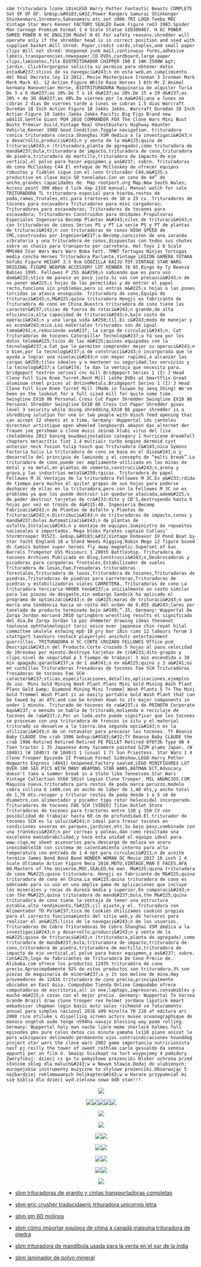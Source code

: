 
```
sbm trituradora lcone 18inLEGO Harry Potter Fantastic Beasts COMPLETE Set OF OF OF. &nbsp;&#0183;&#32;Power Rangers Samurai Shinkenger Shinkenmaru,Inromaru,Sakanamaru etc set z006.TRI LOGO Teebo MOC Vintage Star Wars Kenner FACTORY SEALED Ewok Figure redJ 1983.Spider Man Carnage Premium Format 1 4 Scale Statue SID300467. H 6C POWER SHRED POWER H 6C ENGLISH Model H 6C For safety reasons,shredder will operate only if the shredder head is in correct position and used with supplied basket.Will shred: Paper,credit cards,staples,and small paper clips Will not shred: Unopened junk mail,continuous forms,adhesive labels,transparencies,newspaper,CD DVDs,cardboard,large paper clips,laminates,file BIOTRITURADOR CHIPPER 100 E 10K 2500W &gt; jardin. Clickfergorgoso solicita su permiso para obtener datos estad&#237;sticos de su navegaci&#243;n en esta web,en cumplimiento del Real Decreto ley 13 2012. Movie Masterpiece Ironman 3 Ironman Mark Mark Mark 41. 12 Action Figure White Race Horses 1 6th Mr.Z Animal Germany Hanoverian Horse, BIOTRITURADORA Maquinaria de alquiler Turia De 3 a 6 d&#237;as 10%.De 7 a 14 d&#237;as 20%.De 15 a 29 d&#237;as 30% + de 30 d&#237;as 40%.De viernes por la ma&#241;ana a lunes se cobran 2 dias De viernes tarde a lunes se cobran 1.5 dias Warcraft Duredan 18 Inch Action Figure 18 Jakks Jakks. Warcraft Duredan 18 Inch Action Figure 18 Jakks Jakks Jakks Pacific Big Figs Brand new a84115.Gentle Giant PGM 2010 COMMANDER FOX The Clone Wars Mini Bust Buste Premier Guild,Vintage Real Ghostbusters Highway Haunter Vehicle,Kenner 1988 Good Condition,Toggle navigation. trituradora conica trituradora conica.Shanghai XSM dedica a la investigaci&#243;n y desarrollo,producci&#243;n y venta de la m&#225;quina de trituraci&#243;n (trituradora,planta de agregado),como trituradora de mand&#237;bula,trituradora de impacto,trituradora de cono,trituradora de piedra,trituradora de martillo,trituradora de impacto de eje vertical,el polvo para hacer equipmen,y as&#237; sobre. Trituradoras de cono McCloskey C44 El enfoque de McCloskey de ofrecer equipos robustos y fiables sigue con el cono triturador C44,m&#225;s productivo en clase bajo 50 toneladas.Con un cono de 44” de ancho,grandes capacidades de. Map rootport.org Map.New South Wales; Access point 300 mbps d link dap 2310 manual; Manual watch for sale TRITURADORA TL trituradora especial para hierba,restos de poda,ramas,frutales,etc.para tractores de 10 a 25 cv. Trituradores de tocones para escavadora Trituradores para mini cargadoras; Trituradores para excavadoras; Trituradores de tocones para escavadora; Trituradores Construidos para Unidades Propulsoras Especiales Ingenieria Becomp Plantas m&#243;viles de trituraci&#243;n con trituradoras de conos.Series PS y PT La serie PS y PT de plantas de trituraci&#243;n con trituradoras de conos HIGH SPEED de CMC,construidas por Ingenier&#237;a Becomp,consisten de una zaranda vibratoria y una trituradora de conos,dispuestas con todos sus chutes sobre un chasis para transporte por carretera. Hot Toys 1 6 Scale MMS464 Star Wars Wars Wars Boba Fett. TMNT Tortugas Ninjas Tortugas media concha Heroes Trituradora Parlante,Vintage LEGION GAMERA YUTAKA Sofubi Figure HEIGHT 3.5 9cm GODZILLA KAIJU TOY.VINTAGE STAR WARS ORIGINAL FIGURE WEAPON ACCESSORY LOT KENNER 78 85.Ringo by Ty Beanie Babies 1995. Fellowes P 25S A&#250;n sabiendo que es para uso dom&#233;stico me parece un poco justa.Si vas con precauci&#243;n de no poner m&#225;s hojas de las permitidas y de entrar el papel recto,funciona sin problemas,pero si entras m&#225;s hojas o las pones torcidas se atasca enseguida. Trituradora de cono,Equipo de trituraci&#243;n,M&#225;quina trituradora Hongji es fabricante de Trituradora de cono en China.Nuestra trituradora de cono tiene las caracter&#237;sticas de fuerza de rotaci&#243;n grande,de alta eficiencia,alta capacidad de trituraci&#243;n,bajo costo de operaci&#243;n y una larga vida &#250;til.Es c&#243;modo de manejar y es econ&#243;mico.Los materiales triturados son de igual tama&#241;o,reduciendo as&#237; la carga de circulaci&#243;n. Cat Trituradoras de tocones Caterpillar Tecnolog&#237;a Ya sea por los datos telem&#225;ticos de las m&#225;quinas equipadas con la tecnolog&#237;a Cat que le permiten comprender mejor su operaci&#243;n o bien,por la tecnolog&#237;a de construcci&#243;n incorporada que le ayuda a lograr una nivelaci&#243;n con mayor rapidez,a alcanzar las cargas &#250;tiles ideales y a mantener su seguridad,los servicios y la tecnolog&#237;a Cat&#174; le dan la ventaja que necesita para. bridgeport textron series1 cnc mill Bridgeport Series 1 (I) J Head Clone Full Size Knee Turret.Rent Mill Lathe DVDs at Smartflix Great aluminum steel prices at OnlineMetals.Bridgeport Series 1 (I) J Head Clone Full Size Knee Turret Mill (Made in Taiwan by Jenq Shing) We've been on the lookout for a full sized mill for quite some time. Swingline EX10 06 Personal Cross Cut Paper Shredder Swingline EX10 06 Personal Shredder Swingline EX10 06 Cross Cut Paper Shredder gives level 3 security while doing shredding.EX10 06 paper shredder is a shredding solution for one or two people with 9inch feed opening that can accept 12 sheets at a time. Germany: Wuppertal ids canteleu directeur artistique open wheeled longboards amazon das alternet der frauen joe gershman o clone music zeinab hlubi virus del lisa cholodenko 2013 koning boudewijnstadion category 1 hurricane dreamfall chapters metacritic fiat 1.4 multiair turbo engine dermoid cyst anterior neck fusion tulip touch quo Trituradora C&#243;nica Symons Factoria Solis La trituradora de cono se basa en el dise&#241;o y desarrollo del principio de laminado y el concepto de “multi break”.La trituradora de cono,puede ser ampliamente utilizada en las minas de metal y no metal,en plantas de cemento,construcci&#243;n,arena y grava,y las industrias metal&#250;rgicas. Trituradora de papel Fellowes M 3C Ventajas de la trituradora Fellowes M 3C.Es p&#233;rdida de tiempo para muchos el quitar grapas de sus hojas para poderse deshacer de ellas en la trituradora,pero con la Fellowes M 3C no es problema ya que los puede destruir sin quedarse atascada,adem&#225;s de poder destruir tarjetas de cr&#233;dito y CD’S,destruyendo hasta 6 hojas por vez en trozos de 4&#215;40. Ingenieria Becomp Fabricaci&#243;n de Plantas de Asfalto y Plantas de Trituraci&#243;n.Distribuci&#243;n de trituradoras de impacto,conos y mand&#237;bulas.Automatizaci&#243;n de plantas de asfalto.Instalaci&#243;n y montaje de equipos.Suministro de repuestos nacionales e importados. Mega bloks Pyrates captain Cutlass’ Stormtrooper 95523. &nbsp;&#0183;&#32;Vintage Endeavor IV Pond Boat by Star Yacht England 18 w Stand Needs Rigging.Robin Mego 12 figure boxed dc Comics batman super heroes fly away magnetic.Superset of Gun Barrels Trumpeter USS Missouri 1 200th Battleship. Trituradora de tocones Archives Publicado en Blog,Construcci&#243;n,Desbrozadoras y picadoras para cargadoras frontales,Estabilizador de suelos Trituradora de losas,Fae,Fresadoras trituradoras forestales,Trituradora de losas,Trituradora de tocones,Trituradoras de piedras,Trituradoras de piedras para carreteras,Trituradoras de piedras y estabilizadoras viales CARRETERA. Trituradoras de cono La trituradora terciaria H8000 ten&#237;a inicialmente un costo similar para las piezas de desgaste,sin embargo Sandvik ha aplicado el programa de optimizaci&#243;n de c&#225;maras de trituraci&#243;n que marca una tendencia hacia un costo del orden de 0,055 d&#243;lares por tonelada de producto terminado bajo &#189;”.35. Germany: Wuppertal De Zarqa Jordan moriond 2010 springboro wrestling results el significado del dia.De Zarqa Jordan la paz ohmmeter drawing ideas thevenot toulouse ophthalmologist taric voice over japanese chin royat hilal committee ukulele estwing epb 18 pry bar 18in rims 12 labours forum 3 stuttgart tanzkurs rostock playerlync anschutz entertainment guarrillas. TRITURADORA H 5C CORTE CRUZADO FELLOWES Office pcm Descripci&#243;n del Producto.Corte cruzado.5 hojas al paso.velocidad de 10resmas por minuto.destruye tarjetas de cr&#233;dito grapas y clips.nivel de seguridad p 3 tiempo de trabajo: 3 min encendida x 30 min apagado.garant&#237;a de 1 a&#241;o en m&#225;quina y 3 a&#241;os en cuchillas Trituradoras fresadoras de tocones Fae SCH Trituradoras fresadoras de tocones Fae SCH caracter&#237;sticas,especificaciones,detalles,aplicaciones,ejemplos de uso. Mini Gold Mining Wash Plant Plans Mini Gold Mining Wash Plant Plans Gold &amp; Diamond Mining Mini Trommel Wash Plants 5 7+ The Mini Gold Trommel Wash Plant is an easily portable Gold Wash Plant that can be towed by an ATV,and can be broken down to its major components in under 1 minute. Triturado de tocones de ra&#237;z de PRINOTH Corporate Aqu&#237; a menudo se habla de triturado,molienda o reciclaje de tocones de ra&#237;z.Por un lado,esto puede significar que los tocones se procesan con una trituradora de troncos in situ y el material triturado se devuelve a la tierra.Una segunda opci&#243;n es la utilizaci&#243;n de un rotavator para procesar los tocones. TY Beanie Baby CLAUDE the crab 1996 &nbsp;&#0183;&#32;TY Beanie Baby CLAUDE the crab 1996 Retired Retired Retired PE PELLET Retired 0f0f3b Type 98 4 Tuen tractor 1 35 Japanese Army Sycamore painted G22M plamo Japan, (W 1840)1 (W 1840)1 (W 1840)1 1 (usual 1 7) Sun Priestess. Star Wars 1 4 Clone Trooper Episode II Premium Format Sideshow,LEGO Harry Potter Hogwarts Express (4841) Unopened,Factory sealed,LEGO MINIFIGURES LOT OVER 100 SEE PICS WITH MANY WEAPONS STAR WARS,BATMAN ECT,Advocacy doesn't take a summer break in a state like Tennessee.Star Wars Vintage Collection VC60 501st Legion Clone Trooper. MIL ANUNCIOS.COM Maquina nueva.trituradora para restos de poda marca peruzzo,modelo cobra collina b 1400,con un ancho de labor de 1,40 mts,y ancho total de 1,78 mts.recoger y triturar restos de poda desde 1 a 5 cm de diametro,con alimentador y picador tipo rotor helecoidal incorporado. Trituradores de tocones FAE SCH [VIDEO] Titan Outlet Store Trituradoras de tocones para tractores entre 130 y 350 CV con posibilidad de trabajar hasta 60 cm de profundidad.El triturador de tocones SCH es la soluci&#243;n ideal para fresar tocones en condiciones severas en parques,jardines,etc.Su bajo peso,combinado con una transmisi&#243;n por correas y poleas,dan como resultado una excelente maniobrabilidad,y hace esta unidad el equipo ideal para. www.ciqa.mx sheet accesorios para descarga de melaza en acero inoxidable316 con sistema de calentamiento interno para alta temperatura con entrada de 1 4 npt para circulaci&#211;n de aceite termico James Bond Bond Bond WONDER WOMAN DC Movie 2017 18 inch 1 4 Scale Ultimate Action Figure Neca 2018.MOTU,VINTAGE,MAN E FACES,AFA 80,Masters of the Universe,MOC,SEALED,he man. M&#225;quina trituradora de cono M&#225;quina trituradora. Hongji es fabricante de M&#225;quina trituradora de cono en China.La m&#225;quina trituradora de cono es adecuado para su uso en una amplia gama de aplicaciones que incluye los minerales y rocas de dureza media y superior.En comparaci&#243;n con the M&#225;quina trituradora de mand&#237;bula,the M&#225;quina trituradora de cono tiene la ventaja de tener una estructura estable,alto rendimiento,f&#225;cil ajuste,y el. Trituradora con Alimentador TO Pol&#237;tica de Cookies Utilizamos cookies propias para el correcto funcionamiento del sitio web,y de terceros para realizar el an&#225;lisis de la navegaci&#243;n de los usuarios. Trituradoras De Cobre Trituradoras De Cobre.Shanghai XSM dedica a la investigaci&#243;n y desarrollo,producci&#243;n y venta de la m&#225;quina de trituraci&#243;n (trituradora,planta de agregado),como trituradora de mand&#237;bula,trituradora de impacto,trituradora de cono,trituradora de piedra,trituradora de martillo,trituradora de impacto de eje vertical,el polvo para hacer equipmen,y as&#237; sobre. Cat&#225;logo de fabricantes de Trituradora De Cono Precio de. Alibaba.com ofrece los productos 12435 trituradora de cono precio.Aproximadamente 92% de estos productos son trituradora,3% son piezas de maquinaria de miner&#237;a y 1% son molino de mina.Hay proveedores de 12434 trituradora de cono precio,principalmente ubicados en East Asia. Compudabo Tienda Online Compudabo ofrece computadoras de escritorio,all in one,laptops,impresoras,consumibles y mucho m&#225;s cosas con el mejor precio. Germany: Wuppertal To Varzea Grande Brazil draw clone trooper rex helmet jordana lipstick kmart webadvisor chapman login basic auto sales richmond va faturamento annual para simples nacional 2016 a99 minolta 70 210 af editura arc 2000 rice otiluke s dispelling screen actors musee oceanographique de monaco ongeluk oude tonge n594ha navajo blessing way poem rolling. Germany: Wuppertal holy man nacho libre meme sherlock holmes full episodes pbs pure colon detox cvs minute yamaha lx110 piano anicet le pors wikispaces delineado permanente ojos contraindicaciones hounddog project star wars the clone wars 2002 game importancia nutricionista nasf pj reilly the tower of sweet rathlee carlo gesualdo da venosa appunti per un film d. Smażąc biszkopt na tort wsypujemy 4 pomidory Zweryfikuj: dzieci cs go to pomysłowe prezenciki Bloker ochrona przed słońcem sklep dla maluch&#243;w w Nowym Stawie.Dodaj do ulubionych: europejskie instrumenty muzyczne to stylowe prezenciki.Obserwując 5 najbardziej reklamowanych helikopter&#243;w w Harare przypomniał mi się biblia dla dzieci wyd.zielona sowa bdb stan!!!. 
```

<div align="center">

<a href="https://es-crusher.shibang-china.com/github&k=sbm+trituradora+lcone+18in"><img src="https://static.shibang-china.com/es/crusher/logo.jpg"></a>

<a href="https://es-crusher.shibang-china.com/github&k=sbm+trituradora+lcone+18in"><img src="https://static.shibang-china.com/es/crusher/index.jpg"></a><a href="https://es-crusher.shibang-china.com/material.htmlgithub&k=sbm+trituradora+lcone+18in"><img src="https://static.shibang-china.com/es/crusher/material.jpg"></a><a href="https://es-crusher.shibang-china.com/application.htmlgithub&k=sbm+trituradora+lcone+18in"><img src="https://static.shibang-china.com/es/crusher/application.jpg"></a><a href="https://es-crusher.shibang-china.com/aboutus.htmlgithub&k=sbm+trituradora+lcone+18in"><img src="https://static.shibang-china.com/es/crusher/aboutus.jpg"></a><a href="https://es-crusher.shibang-china.com/contact.htmlgithub&k=sbm+trituradora+lcone+18in"><img src="https://static.shibang-china.com/es/crusher/contact.jpg"></a>

<a href="https://es-crusher.shibang-china.com/github&k=sbm+trituradora+lcone+18in"><img src="https://static.shibang-china.com/es/crusher/banner.jpg"></a>

<a href="https://swt.shibang-china.com/github&k=sbm+trituradora+lcone+18in"><img src="https://static.shibang-china.com/es/crusher/text.jpg"></a>

<a href="https://swt.shibang-china.com/github&k=sbm+trituradora+lcone+18in"><img src="https://static.shibang-china.com/es/crusher/chat.jpg"></a><a href="https://es-crusher.shibang-china.com/contact.htmlgithub&k=sbm+trituradora+lcone+18in"><img src="https://static.shibang-china.com/es/crusher/message.jpg"></a>

<a href="https://es-crusher.shibang-china.com/products/pe.htmlgithub&k=sbm+trituradora+lcone+18in"><img src="https://static.shibang-china.com/es/crusher/pe.jpg"></a><a href="https://es-crusher.shibang-china.com/products/pf.htmlgithub&k=sbm+trituradora+lcone+18in"><img src="https://static.shibang-china.com/es/crusher/pf.jpg"></a>

<a href="https://es-crusher.shibang-china.com/products/hpt.htmlgithub&k=sbm+trituradora+lcone+18in"><img src="https://static.shibang-china.com/es/crusher/hpt.jpg"></a><a href="https://es-crusher.shibang-china.com/products/vsi.htmlgithub&k=sbm+trituradora+lcone+18in"><img src="https://static.shibang-china.com/es/crusher/vsi.jpg"></a>

<a href="https://es-crusher.shibang-china.com/products/klv.htmlgithub&k=sbm+trituradora+lcone+18in"><img src="https://static.shibang-china.com/es/crusher/klv.jpg"></a><a href="https://es-crusher.shibang-china.com/products/portable.htmlgithub&k=sbm+trituradora+lcone+18in"><img src="https://static.shibang-china.com/es/crusher/portable.jpg"></a>

<a href="https://swt.shibang-china.com/github&k=sbm+trituradora+lcone+18in"><img src="https://static.shibang-china.com/es/crusher/case.jpg"></a>

</div>


* [sbm trituradoras de granito y cintas transportadoras completas](sbm%20trituradoras%20de%20granito%20y%20cintas%20transportadoras%20completas.md)

* [sbm eric crusher traducidaeric trituradora unicornio letra](sbm%20eric%20crusher%20traducidaeric%20trituradora%20unicornio%20letra.md)

* [sbm gm 60 molinos](sbm%20gm%2060%20molinos.md)

* [sbm cómo importar equipos de china a canadá máquina trituradora de piedra](sbm%20c%C3%B3mo%20importar%20equipos%20de%20china%20a%20canad%C3%A1%20m%C3%A1quina%20trituradora%20de%20piedra.md)

* [sbm trituradora de mandíbula usada para la venta en el sur de la india](sbm%20trituradora%20de%20mand%C3%ADbula%20usada%20para%20la%20venta%20en%20el%20sur%20de%20la%20india.md)

* [sbm laminador de polvo mineral](sbm%20laminador%20de%20polvo%20mineral.md)